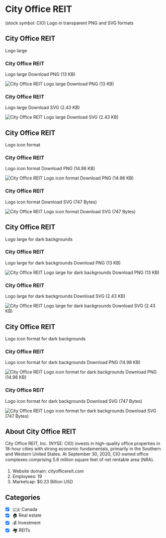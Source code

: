 # City Office REIT
 (stock symbol: CIO) Logo in transparent PNG and SVG formats

## City Office REIT
 Logo large

### City Office REIT
 Logo large Download PNG (13 KB)

![City Office REIT
 Logo large Download PNG (13 KB)](/img/orig/CIO_BIG-4467a5f5.png)

### City Office REIT
 Logo large Download SVG (2.43 KB)

![City Office REIT
 Logo large Download SVG (2.43 KB)](/img/orig/CIO_BIG-ecf6f937.svg)

## City Office REIT
 Logo icon format

### City Office REIT
 Logo icon format Download PNG (14.98 KB)

![City Office REIT
 Logo icon format Download PNG (14.98 KB)](/img/orig/CIO-36c3884b.png)

### City Office REIT
 Logo icon format Download SVG (747 Bytes)

![City Office REIT
 Logo icon format Download SVG (747 Bytes)](/img/orig/CIO-85df2395.svg)

## City Office REIT
 Logo large for dark backgrounds

### City Office REIT
 Logo large for dark backgrounds Download PNG (13 KB)

![City Office REIT
 Logo large for dark backgrounds Download PNG (13 KB)](/img/orig/CIO_BIG.D-37d9822d.png)

### City Office REIT
 Logo large for dark backgrounds Download SVG (2.43 KB)

![City Office REIT
 Logo large for dark backgrounds Download SVG (2.43 KB)](/img/orig/CIO_BIG.D-e6f8ace6.svg)

## City Office REIT
 Logo icon format for dark backgrounds

### City Office REIT
 Logo icon format for dark backgrounds Download PNG (14.98 KB)

![City Office REIT
 Logo icon format for dark backgrounds Download PNG (14.98 KB)](/img/orig/CIO.D-67bc51a3.png)

### City Office REIT
 Logo icon format for dark backgrounds Download SVG (747 Bytes)

![City Office REIT
 Logo icon format for dark backgrounds Download SVG (747 Bytes)](/img/orig/CIO.D-ed86075c.svg)

## About City Office REIT


City Office REIT, Inc. (NYSE: CIO) invests in high-quality office properties in 18-hour cities with strong economic fundamentals, primarily in the Southern and Western United States. At September 30, 2020, CIO owned office complexes comprising 5.8 million square feet of net rentable area (NRA).

1. Website domain: cityofficereit.com
2. Employees: 19
3. Marketcap: $0.23 Billion USD


## Categories
- [x] 🇨🇦 Canada
- [x] 🏠 Real estate
- [x] 💰 Investment
- [x] 🏘️ REITs
